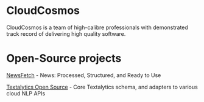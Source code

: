 # CloudCosmos

CloudCosmos is a team of high-calibre professionals with demonstrated track record of delivering high quality software.

# Open-Source projects

[NewsFetch](https://github.com/newsfetch/newsfetch) - News: Processed, Structured, and Ready to Use

[Textalytics Open Source](https://github.com/textalytics) - Core Textalytics schema, and adapters to various cloud NLP APIs


